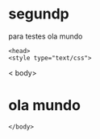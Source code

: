 # segundp
para testes
ola mundo
<!DOCTYPE html>

<html lang="pt-br">

    <head>
    <style type="text/css">
   < body> 
       <h1> ola mundo</h1>    
   

    </body>

</html>

